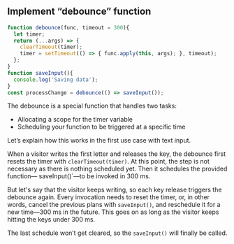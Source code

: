 ## Implement “debounce” function

```js
function debounce(func, timeout = 300){
  let timer;
  return (...args) => {
    clearTimeout(timer);
    timer = setTimeout(() => { func.apply(this, args); }, timeout);
  };
}
function saveInput(){
  console.log('Saving data');
}
const processChange = debounce(() => saveInput());
```

The debounce is a special function that handles two tasks:

- Allocating a scope for the timer variable
- Scheduling your function to be triggered at a specific time

Let’s explain how this works in the first use case with text input.

When a visitor writes the first letter and releases the key, the debounce first resets the timer with `clearTimeout(timer)`. At this point, the step is not necessary as there is nothing scheduled yet. Then it schedules the provided function— saveInput()`—to be invoked in 300 ms.

But let's say that the visitor keeps writing, so each key release triggers the debounce again. Every invocation needs to reset the timer, or, in other words, cancel the previous plans with `saveInput()`, and reschedule it for a new time—300 ms in the future. This goes on as long as the visitor keeps hitting the keys under 300 ms.

The last schedule won’t get cleared, so the `saveInput()` will finally be called.
